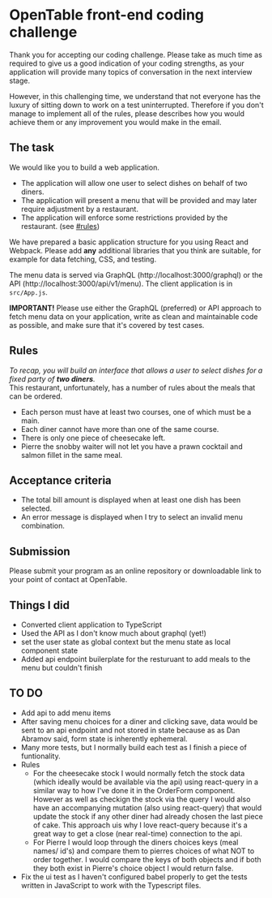 # OpenTable front-end coding challenge

Thank you for accepting our coding challenge. Please take as much time as required to give us a good indication of your coding strengths, as your application will provide many topics of conversation in the next interview stage.

However, in this challenging time, we understand that not everyone has the luxury of sitting down to work on a test uninterrupted. Therefore if you don't manage to implement all of the rules, please describes how you would achieve them or any improvement you would make in the email.

## The task

We would like you to build a web application.

-   The application will allow one user to select dishes on behalf of two diners.
-   The application will present a menu that will be provided and may later require adjustment by a restaurant.
-   The application will enforce some restrictions provided by the restaurant. (see [#rules](#rules))

We have prepared a basic application structure for you using React and Webpack. Please add **any** additional libraries that you think are suitable, for example for data fetching, CSS, and testing.

The menu data is served via GraphQL (http://localhost:3000/graphql) or the API (http://localhost:3000/api/v1/menu). The client application is in `src/App.js`.

**IMPORTANT!** Please use either the GraphQL (preferred) or API approach to fetch menu data on your application, write as clean and maintainable code as possible, and make sure that it's covered by test cases.

## Rules

_To recap, you will build an interface that allows a user to select dishes for a fixed party of **two diners**._\
This restaurant, unfortunately, has a number of rules about the meals that can be ordered.

-   Each person must have at least two courses, one of which must be a main.
-   Each diner cannot have more than one of the same course.
-   There is only one piece of cheesecake left.
-   Pierre the snobby waiter will not let you have a prawn cocktail and salmon fillet in the same meal.

## Acceptance criteria

-   The total bill amount is displayed when at least one dish has been selected.
-   An error message is displayed when I try to select an invalid menu combination.

## Submission

Please submit your program as an online repository or downloadable link to your point of contact at OpenTable.

## Things I did

-   Converted client application to TypeScript
-   Used the API as I don't know much about graphql (yet!)
-   set the user state as global context but the menu state as local component state
-   Added api endpoint builerplate for the resturuant to add meals to the menu but couldn't finish

## TO DO

-   Add api to add menu items
-   After saving menu choices for a diner and clicking save, data would be sent to an api endpoint and not stored in state because as as Dan Abramov said, form state is inherently ephemeral.
-   Many more tests, but I normally build each test as I finish a piece of funtionality.
-   Rules
    -   For the cheesecake stock I would normally fetch the stock data (which ideally would be available via the api) using react-query in a similar way to how I've done it in the OrderForm component. However as well as checkign the stock via the query I would also have an accompanying mutation (also using react-query) that would update the stock if any other diner had already chosen the last piece of cake. This approach uis why I love react-query because it's a great way to get a close (near real-time) connection to the api.
    -   For Pierre I would loop through the diners choices keys (meal names/ id's) and compare them to pierres choices of what NOT to order together. I would compare the keys of both objects and if both they both exist in Pierre's choice object I would return false.
-   Fix the ui test as I haven't configured babel properly to get the tests written in JavaScript to work with the Typescript files.

